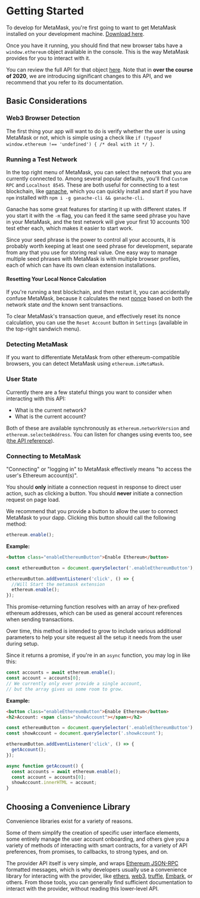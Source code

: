 # Getting Started

To develop for MetaMask, you're first going to want to get MetaMask installed on your development machine. [Download here](https://metamask.io/).

Once you have it running, you should find that new browser tabs have a `window.ethereum` object available in the console.
This is the way MetaMask provides for you to interact with it.

You can review the full API for that object [here](./ethereum-provider.html).
Note that in **over the course of 2020**, we are introducing significant changes to this API, and we recommend that you refer to its documentation.

## Basic Considerations

### Web3 Browser Detection

The first thing your app will want to do is verify whether the user is using MetaMask or not, which is simple using a check like `if (typeof window.ethereum !== 'undefined') { /* deal with it */ }`.

### Running a Test Network

In the top right menu of MetaMask, you can select the network that you are currently connected to. Among several popular defaults, you'll find `Custom RPC` and `Localhost 8545`. These are both useful for connecting to a test blockchain, like [ganache](https://truffleframework.com/ganache), which you can quickly install and start if you have `npm` installed with `npm i -g ganache-cli && ganache-cli`.

Ganache has some great features for starting it up with different states. If you start it with the `-m` flag, you can feed it the same seed phrase you have in your MetaMask, and the test network will give your first 10 accounts 100 test ether each, which makes it easier to start work.

Since your seed phrase is the power to control all your accounts, it is probably worth keeping at least one seed phrase for development, separate from any that you use for storing real value. One easy way to manage multiple seed phrases with MetaMask is with multiple browser profiles, each of which can have its own clean extension installations.

#### Resetting Your Local Nonce Calculation

If you're running a test blockchain, and then restart it, you can accidentally confuse MetaMask, because it calculates the next [nonce](./sending-transactions.html#nonce-ignored)
based on both the network state _and_ the known sent transactions.

To clear MetaMask's transaction queue, and effectively reset its nonce calculation, you can use the `Reset Account` button in `Settings` (available in the top-right sandwich menu).

### Detecting MetaMask

If you want to differentiate MetaMask from other ethereum-compatible browsers, you can detect MetaMask using `ethereum.isMetaMask`.

### User State

Currently there are a few stateful things you want to consider when interacting with this API:

- What is the current network?
- What is the current account?

Both of these are available synchronously as `ethereum.networkVersion` and `ethereum.selectedAddress`.
You can listen for changes using events too, see ([the API reference](./ethereum-provider.html)).

### Connecting to MetaMask

"Connecting" or "logging in" to MetaMask effectively means "to access the user's Ethereum account(s)".

You should **only** initiate a connection request in response to direct user action, such as clicking a button.
You should **never** initiate a connection request on page load.

We recommend that you provide a button to allow the user to connect MetaMask to your dapp.
Clicking this button should call the following method:

```javascript
ethereum.enable();
```

**Example:**

<EthConnectButton />

```html
<button class="enableEthereumButton">Enable Ethereum</button>
```

```javascript
const ethereumButton = document.querySelector('.enableEthereumButton');

ethereumButton.addEventListener('click', () => {
  //Will Start the metamask extension
  ethereum.enable();
});
```

This promise-returning function resolves with an array of hex-prefixed ethereum addresses, which can be used as general account references when sending transactions.

Over time, this method is intended to grow to include various additional parameters to help your site request all the setup it needs from the user during setup.

Since it returns a promise, if you're in an `async` function, you may log in like this:

```javascript
const accounts = await ethereum.enable();
const account = accounts[0];
// We currently only ever provide a single account,
// but the array gives us some room to grow.
```

**Example:**

<EthAsyncConnectButton />

```html
<button class="enableEthereumButton">Enable Ethereum</button>
<h2>Account: <span class="showAccount"></span></h2>
```

```javascript
const ethereumButton = document.querySelector('.enableEthereumButton');
const showAccount = document.querySelector('.showAccount');

ethereumButton.addEventListener('click', () => {
  getAccount();
});

async function getAccount() {
  const accounts = await ethereum.enable();
  const account = accounts[0];
  showAccount.innerHTML = account;
}
```

## Choosing a Convenience Library

Convenience libraries exist for a variety of reasons.

Some of them simplify the creation of specific user interface elements, some entirely manage the user account onboarding, and others give you a variety of methods of interacting with smart contracts, for a variety of API preferences, from promises, to callbacks, to strong types, and on.

The provider API itself is very simple, and wraps
[Ethereum JSON-RPC](https://github.com/ethereum/wiki/wiki/JSON-RPC#json-rpc-methods)
formatted messages, which is why developers usually use a convenience library for interacting
with the provider, like [ethers](https://www.npmjs.com/package/ethers), [web3](https://www.npmjs.com/package/web3),
[truffle](https://truffleframework.com/), [Embark](https://embark.status.im/), or others. From those tools,
you can generally find sufficient documentation to interact with the provider, without reading this lower-level API.
